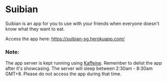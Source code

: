# Suibian
Suibian is an app for you to use with your friends when everyone doesn't know what they want to eat.

Access the app here: https://suibian-sg.herokuapp.com/

### Note:
The app server is kept running using [Kaffeine](http://kaffeine.herokuapp.com/). Remember to delist the app after it's showcasing.
The server will sleep between 2:30am - 8:30am GMT+8. Please do not access the app during that time.
